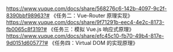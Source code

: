 https://www.yuque.com/docs/share/568276c6-142b-4097-9c2f-8390bbf98963?# 《任务二：Vue-Router 原理实现》
https://www.yuque.com/docs/share/9f71291b-eec4-4e2c-8173-fb0065c8f319?# 《任务三：模拟 Vue.js 响应式原理》
https://www.yuque.com/docs/share/efc45c10-fb70-49b4-817e-9d0151d60577?# 《任务四：Virtual DOM 的实现原理》